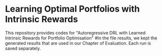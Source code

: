 # Learning Optimal Portfolios with Intrinsic Rewards
This repository provides codes for "Autoregressive DRL with Learned Intrinsic Rewards for Portfolio Optimisation"
#In the file results, we kept the generated results that are used in our Chapter of Evaluation. Each run is saved separately.

